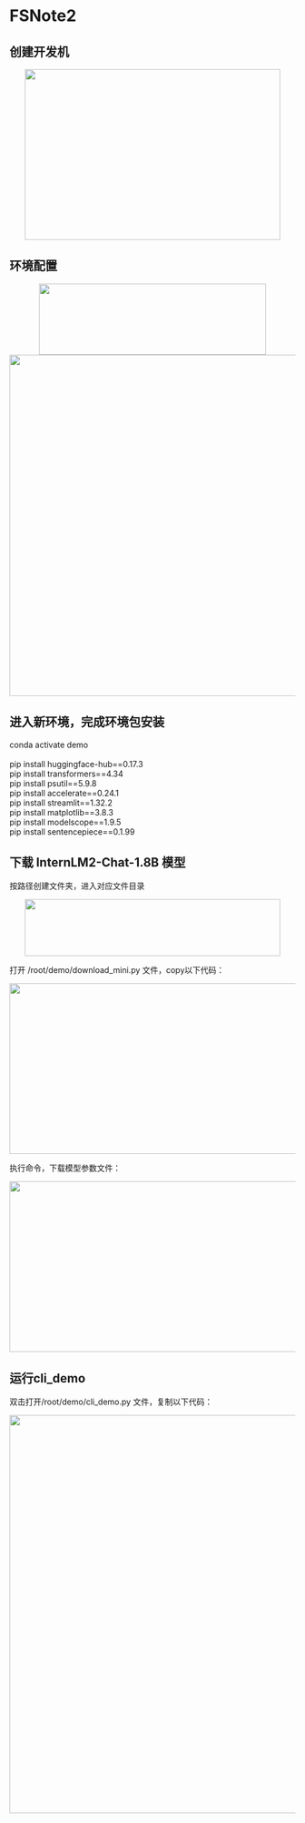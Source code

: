 # FSNote2
## 创建开发机
<div align="center">
<image src="Note2_picture1.png"width="450"height="300">
</div>
  
## 环境配置
<div align="center">
<image src="Note2_picture2.png"width="400"height="125">
</div>
<div align="center">
<image src="Note2_picture3.png"width="550"height="600">
</div>

## 进入新环境，完成环境包安装
conda activate demo
<br>
<br> pip install huggingface-hub==0.17.3
<br> pip install transformers==4.34 
<br> pip install psutil==5.9.8
<br> pip install accelerate==0.24.1
<br> pip install streamlit==1.32.2 
<br> pip install matplotlib==3.8.3 
<br> pip install modelscope==1.9.5
<br> pip install sentencepiece==0.1.99

## 下载 InternLM2-Chat-1.8B 模型

按路径创建文件夹，进入对应文件目录
<div align="center">
<image src="Note2_picture4.png"width="450"height="100">
</div>

打开 /root/demo/download_mini.py 文件，copy以下代码： 
<div align="center">
<image src="Note2_picture5.png"width="550"height="300">
</div>

执行命令，下载模型参数文件：
<div align="center">
<image src="Note2_picture6.png"width="550"height="300">
</div>

## 运行cli_demo
双击打开/root/demo/cli_demo.py 文件，复制以下代码：

<div align="center">
<image src="Note2_picture7.png"width="550"height="700">
</div>
